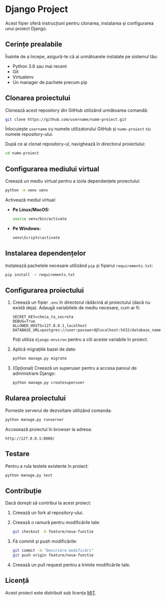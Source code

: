

# Django Project

Acest fișier oferă instrucțiuni pentru clonarea, instalarea și configurarea unui proiect Django.

## Cerințe prealabile

Înainte de a începe, asigură-te că ai următoarele instalate pe sistemul tău:

- Python 3.8 sau mai recent
- Git
- Virtualenv
- Un manager de pachete precum pip

## Clonarea proiectului

Clonează acest repository din GitHub utilizând următoarea comandă:

```bash
git clone https://github.com/username/nume-proiect.git
```

Înlocuiește `username` cu numele utilizatorului GitHub și `nume-proiect` cu numele repository-ului.

După ce ai clonat repository-ul, navighează în directorul proiectului:

```bash
cd nume-proiect
```

## Configurarea mediului virtual

Creează un mediu virtual pentru a izola dependențele proiectului:

```bash
python -m venv venv
```

Activează mediul virtual:

- **Pe Linux/MacOS:**
  ```bash
  source venv/bin/activate
  ```

- **Pe Windows:**
  ```bash
  venv\Scripts\activate
  ```

## Instalarea dependențelor

Instalează pachetele necesare utilizând `pip` și fișierul `requirements.txt`:

```bash
pip install -r requirements.txt
```

## Configurarea proiectului

1. Creează un fișier `.env` în directorul rădăcină al proiectului (dacă nu există deja). Adaugă variabilele de mediu necesare, cum ar fi:

   ```env
   SECRET_KEY=cheia_ta_secreta
   DEBUG=True
   ALLOWED_HOSTS=127.0.0.1,localhost
   DATABASE_URL=postgres://user:password@localhost:5432/database_name
   ```

   Poți utiliza `django-environ` pentru a citi aceste variabile în proiect.

2. Aplică migrațiile bazei de date:

   ```bash
   python manage.py migrate
   ```

3. (Opțional) Creează un superuser pentru a accesa panoul de administrare Django:

   ```bash
   python manage.py createsuperuser
   ```

## Rularea proiectului

Porneste serverul de dezvoltare utilizând comanda:

```bash
python manage.py runserver
```

Accesează proiectul în browser la adresa:

```
http://127.0.0.1:8000/
```

## Testare

Pentru a rula testele existente în proiect:

```bash
python manage.py test
```

## Contribuție

Dacă dorești să contribui la acest proiect:

1. Creează un fork al repository-ului.
2. Creează o ramură pentru modificările tale:

   ```bash
   git checkout -b feature/noua-functie
   ```

3. Fă commit și push modificările:

   ```bash
   git commit -m "Descriere modificări"
   git push origin feature/noua-functie
   ```

4. Creează un pull request pentru a trimite modificările tale.

## Licență

Acest proiect este distribuit sub licența [MIT](LICENSE).

